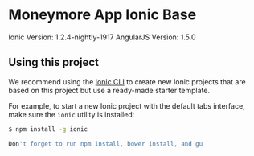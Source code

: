 Moneymore App Ionic Base
=====================
Ionic Version: 1.2.4-nightly-1917
AngularJS Version: 1.5.0

## Using this project
We recommend using the [Ionic CLI](https://github.com/driftyco/ionic-cli) to create new Ionic projects that are based on this project but use a ready-made starter template.

For example, to start a new Ionic project with the default tabs interface, make sure the `ionic` utility is installed:

```bash
$ npm install -g ionic

Don't forget to run npm install, bower install, and gu